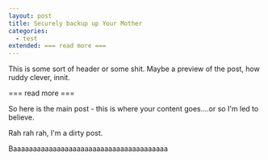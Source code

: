 ```yaml
---
layout: post
title: Securely backup up Your Mother
categories:
  - test
extended: === read more ===
---
```


This is some sort of header or some shit. Maybe a preview of the post, how ruddy clever, innit.

=== read more ===

So here is the main post - this is where your content goes....or so I'm led to believe.

Rah rah rah, I'm a dirty post.


Baaaaaaaaaaaaaaaaaaaaaaaaaaaaaaaaaaaaaaa